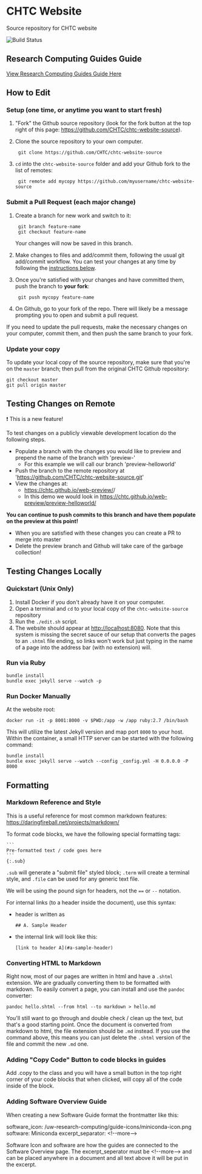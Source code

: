 # CHTC Website

Source repository for CHTC website

![Build Status](https://github.com/CHTC/chtc-website-source/workflows/Build%2Fdeploy%20web%20pages/badge.svg)

## Research Computing Guides Guide

[View Research Computing Guides Guide Here](./_uw-research-computing/README.md)

## How to Edit

### Setup (one time, or anytime you want to start fresh)

1. "Fork" the Github source repository (look for the fork button at the 
top right of this page: https://github.com/CHTC/chtc-website-source). 
1. Clone the source repository to your own computer. 

		git clone https://github.com/CHTC/chtc-website-source
1. `cd` into the `chtc-website-source` folder and add your Github fork to the list of 
remotes: 

		git remote add mycopy https://github.com/myusername/chtc-website-source

### Submit a Pull Request (each major change)

1. Create a branch for new work and switch to it: 

		git branch feature-name
		git checkout feature-name
	Your changes will now be saved in this branch. 
1. Make changes to files and add/commit them, following the usual git add/commit workflow. You 
can test your changes at any time by following the [instructions below](#testing-changes-locally). 
1. Once you're satisfied with your changes and have committed them, push the branch 
to **your fork**:

		git push mycopy feature-name
1. On Github, go to your fork of the repo. There will likely be a message prompting you 
to open and submit a pull request.  

If you need to update the pull requests, make the necessary changes on your computer, 
commit them, and then push the same branch to your fork. 

### Update your copy

To update your local copy of the source repository, make sure that you're on the `master` 
branch; then pull from the original CHTC Github repository: 

	git checkout master
	git pull origin master

## Testing Changes on Remote

:exclamation: This is a new feature!

To test changes on a publicly viewable development location do the following steps.

- Populate a branch with the changes you would like to preview and prepend the name of the branch with 'preview-'
  - For this example we will call our branch 'preview-helloworld'
- Push the branch to the remote repository at 'https://github.com/CHTC/chtc-website-source.git'
- View the changes at:
	- https://chtc.github.io/web-preview/<preview-branch>/
	- In this demo we would look in https://chtc.github.io/web-preview/preview-helloworld/
	
**You can continue to push commits to this branch and have them populate on the preview at this point!**

- When you are satisfied with these changes you can create a PR to merge into master
- Delete the preview branch and Github will take care of the garbage collection!

## Testing Changes Locally

### Quickstart (Unix Only)

1. Install Docker if you don't already have it on your computer.
2. Open a terminal and `cd` to your local copy of the `chtc-website-source` repository
3. Run the `./edit.sh` script.
4. The website should appear at [http://localhost:8080](http://localhost:8080). Note that this system is missing the secret sauce of our setup that converts 
the pages to an `.shtml` file ending, so links won't work but just typing in the name of a page into the address bar (with no 
extension) will. 

### Run via Ruby

```shell
bundle install
bundle exec jekyll serve --watch -p 
```

### Run Docker Manually

At the website root:

```
docker run -it -p 8001:8000 -v $PWD:/app -w /app ruby:2.7 /bin/bash
```

This will utilize the latest Jekyll version and map port `8000` to your host.  Within the container, a small HTTP server can be started with the following command:

```
bundle install
bundle exec jekyll serve --watch --config _config.yml -H 0.0.0.0 -P 8000
```

## Formatting

### Markdown Reference and Style

This is a useful reference for most common markdown features: https://daringfireball.net/projects/markdown/

To format code blocks, we have the following special formatting tags: 

	```
	Pre-formatted text / code goes here
	```
	{:.sub}

`.sub` will generate a "submit file" styled block; `.term` will create a terminal style, and `.file` can 
be used for any generic text file. 

We will be using the pound sign for headers, not the `==` or `--` notation. 

For internal links (to a header inside the document), use this syntax: 
* header is written as
	```
	## A. Sample Header
	```
* the internal link will look like this: 
	```
	[link to header A](#a-sample-header)
	```
 
### Converting HTML to Markdown

Right now, most of our pages are written in html and have a `.shtml` extension. We are 
gradually converting them to be formatted with markdown. To easily convert a page, you 
can install and use the `pandoc` converter: 

	pandoc hello.shtml --from html --to markdown > hello.md

You'll still want to go through and double check / clean up the text, but that's a good starting point. Once the 
document is converted from markdown to html, the file extension should be `.md` instead. If you use the 
command above, this means you can just delete the `.shtml` version of the file and commit the new `.md` one. 


### Adding "Copy Code" Button to code blocks in guides

Add .copy to the class and you will have a small button in the top right corner of your code blocks that
when clicked, will copy all of the code inside of the block.

### Adding Software Overview Guide

When creating a new Software Guide format the frontmatter like this:

software_icon: /uw-research-computing/guide-icons/miniconda-icon.png
software: Miniconda
excerpt_separator: &lt;!--more--&gt;

Software Icon and software are how the guides are connected to the Software Overview page. The 
excerpt_seperator must be &lt;!--more--&gt; and can be placed anywhere in a document and all text 
above it will be put in the excerpt.